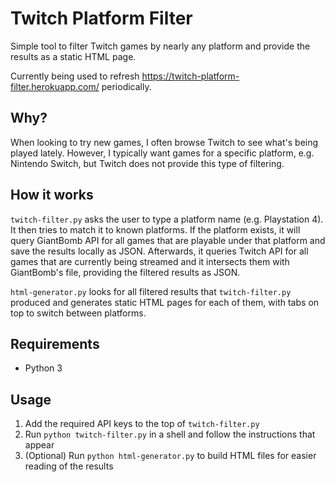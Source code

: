 # Twitch Platform Filter
Simple tool to filter Twitch games by nearly any platform and provide the results as a static HTML page.

Currently being used to refresh https://twitch-platform-filter.herokuapp.com/ periodically.

## **Why?**

When looking to try new games, I often browse Twitch to see what's being played lately. However, I typically want games for a specific platform, e.g. Nintendo Switch, but Twitch does not provide this type of filtering.


## **How it works**

``twitch-filter.py`` asks the user to type a platform name (e.g. Playstation 4). It then tries to match it to known platforms. If the platform exists, it will query GiantBomb API for all games that are playable under that platform and save the results locally as JSON. Afterwards, it queries Twitch API for all games that are currently being streamed and it intersects them with GiantBomb's file, providing the filtered results as JSON.

``html-generator.py`` looks for all filtered results that ``twitch-filter.py`` produced and generates static HTML pages for each of them, with tabs on top to switch between platforms.

## **Requirements**

* Python 3

## **Usage**

1. Add the required API keys to the top of `twitch-filter.py`
2. Run `python twitch-filter.py` in a shell and follow the instructions that appear
3. (Optional) Run `python html-generator.py` to build HTML files for easier reading of the results

